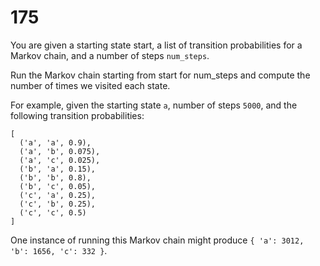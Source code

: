 [_metadata_:number]:-      "175"
[_metadata_:difficulty]:-  "Easy"
[_metadata_:asker]:-       "Google"
[_metadata_:asker]:-       "math random markov-chain"

# 175

You are given a starting state start, a list of transition probabilities for a Markov chain, and a number of steps `num_steps`.

Run the Markov chain starting from start for num_steps and compute the number of times we visited each state.

For example, given the starting state `a`, number of steps `5000`, and the following transition probabilities:

```
[
  ('a', 'a', 0.9),
  ('a', 'b', 0.075),
  ('a', 'c', 0.025),
  ('b', 'a', 0.15),
  ('b', 'b', 0.8),
  ('b', 'c', 0.05),
  ('c', 'a', 0.25),
  ('c', 'b', 0.25),
  ('c', 'c', 0.5)
]
```

One instance of running this Markov chain might produce `{ 'a': 3012, 'b': 1656, 'c': 332 }`.

